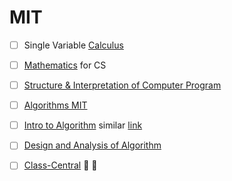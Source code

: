# MIT

- [ ] Single Variable [Calculus](https://github.com/adhikariaman01/BookmarkSiteList/tree/master/MyBookmarkedLink/Mathematics)
- [ ] [Mathematics](https://github.com/adhikariaman01/BookmarkSiteList/tree/master/MyBookmarkedLink/Mathematics) for CS
- [ ] [Structure & Interpretation of Computer Program](https://ocw.mit.edu/courses/electrical-engineering-and-computer-science/6-001-structure-and-interpretation-of-computer-programs-spring-2005/lecture-notes/)


- [ ] [Algorithms MIT](https://ocw.mit.edu/courses/electrical-engineering-and-computer-science/6-046j-introduction-to-algorithms-sma-5503-fall-2005/index.htm)
- [ ] [Intro to Algorithm](https://ocw.mit.edu/courses/electrical-engineering-and-computer-science/6-006-introduction-to-algorithms-fall-2011/) similar [link](https://courses.csail.mit.edu/6.006/fall11/notes.shtml)
- [ ] [Design and Analysis of Algorithm](https://ocw.mit.edu/courses/electrical-engineering-and-computer-science/6-046j-design-and-analysis-of-algorithms-spring-2015/index.htm)


- [ ] [Class-Central](https://www.class-central.com/university/mit) :school_satchel: :school_satchel:
